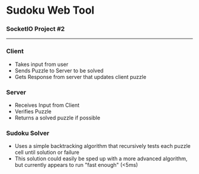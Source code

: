 # Sudoku Web Tool
### SocketIO Project #2
---

### Client
* Takes input from user
* Sends Puzzle to Server to be solved
* Gets Response from server that updates client puzzle

### Server
* Receives Input from Client
* Verifies Puzzle
* Returns a solved puzzle if possible

### Sudoku Solver
* Uses a simple backtracking algorithm that recursively tests each puzzle cell until solution or failure
* This solution could easily be sped up with a more advanced algorithm, but currently appears to run "fast enough" (<5ms)
